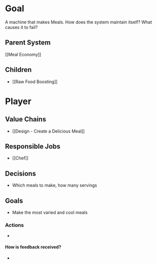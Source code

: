# Goal
A machine that makes Meals.
How does the system maintain itself? What causes it to fail?

## Parent System
[[Meal Economy]]

## Children
- [[Raw Food Boosting]]
# Player
## Value Chains
- [[Design - Create a Delicious Meal]]
## Responsible Jobs
- [[Chef]]
## Decisions
- Which meals to make, how many servings
## Goals
- Make the most varied and cool meals
### Actions
- 
#### How is feedback received?
- 
